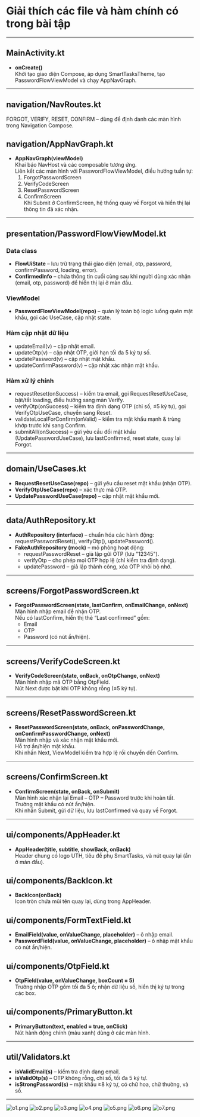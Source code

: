 # Giải thích các file và hàm chính có trong bài tập
---

## MainActivity.kt
- **onCreate()**  
  Khởi tạo giao diện Compose, áp dụng SmartTasksTheme, tạo PasswordFlowViewModel và chạy AppNavGraph.

---

## navigation/NavRoutes.kt
  FORGOT, VERIFY, RESET, CONFIRM – dùng để định danh các màn hình trong Navigation Compose.

## navigation/AppNavGraph.kt
- **AppNavGraph(viewModel)**  
  Khai báo NavHost và các composable tương ứng.  
  Liên kết các màn hình với PasswordFlowViewModel, điều hướng tuần tự:
    1. ForgotPasswordScreen
    2. VerifyCodeScreen
    3. ResetPasswordScreen
    4. ConfirmScreen  
       Khi Submit ở ConfirmScreen, hệ thống quay về Forgot và hiển thị lại thông tin đã xác nhận.

---

## presentation/PasswordFlowViewModel.kt
### Data class
- **FlowUiState** – lưu trữ trạng thái giao diện (email, otp, password, confirmPassword, loading, error).
- **ConfirmedInfo** – chứa thông tin cuối cùng sau khi người dùng xác nhận (email, otp, password) để hiển thị lại ở màn đầu.

### ViewModel
- **PasswordFlowViewModel(repo)** – quản lý toàn bộ logic luồng quên mật khẩu, gọi các UseCase, cập nhật state.

### Hàm cập nhật dữ liệu
- updateEmail(v) – cập nhật email.
- updateOtp(v) – cập nhật OTP, giới hạn tối đa 5 ký tự số.
- updatePassword(v) – cập nhật mật khẩu.
- updateConfirmPassword(v) – cập nhật xác nhận mật khẩu.

### Hàm xử lý chính
- requestReset(onSuccess) – kiểm tra email, gọi RequestResetUseCase, bật/tắt loading, điều hướng sang màn Verify.
- verifyOtp(onSuccess) – kiểm tra định dạng OTP (chỉ số, ≤5 ký tự), gọi VerifyOtpUseCase, chuyển sang Reset.
- validateLocalForConfirm(onValid) – kiểm tra mật khẩu mạnh & trùng khớp trước khi sang Confirm.
- submitAll(onSuccess) – gửi yêu cầu đổi mật khẩu (UpdatePasswordUseCase), lưu lastConfirmed, reset state, quay lại Forgot.

---

## domain/UseCases.kt
- **RequestResetUseCase(repo)** – gửi yêu cầu reset mật khẩu (nhận OTP).
- **VerifyOtpUseCase(repo)** – xác thực mã OTP.
- **UpdatePasswordUseCase(repo)** – cập nhật mật khẩu mới.

---

## data/AuthRepository.kt
- **AuthRepository (interface)** – chuẩn hóa các hành động:  
  requestPasswordReset(), verifyOtp(), updatePassword().
- **FakeAuthRepository (mock)** – mô phỏng hoạt động:
    - requestPasswordReset – giả lập gửi OTP (lưu "12345").
    - verifyOtp – cho phép mọi OTP hợp lệ (chỉ kiểm tra định dạng).
    - updatePassword – giả lập thành công, xóa OTP khỏi bộ nhớ.

---

## screens/ForgotPasswordScreen.kt
- **ForgotPasswordScreen(state, lastConfirm, onEmailChange, onNext)**  
  Màn hình nhập email để nhận OTP.  
  Nếu có lastConfirm, hiển thị thẻ “Last confirmed” gồm:
    - Email
    - OTP
    - Password (có nút ẩn/hiện).

---

## screens/VerifyCodeScreen.kt
- **VerifyCodeScreen(state, onBack, onOtpChange, onNext)**  
  Màn hình nhập mã OTP bằng OtpField.  
  Nút Next được bật khi OTP không rỗng (≤5 ký tự).

---

## screens/ResetPasswordScreen.kt
- **ResetPasswordScreen(state, onBack, onPasswordChange, onConfirmPasswordChange, onNext)**  
  Màn hình nhập và xác nhận mật khẩu mới.  
  Hỗ trợ ẩn/hiện mật khẩu.  
  Khi nhấn Next, ViewModel kiểm tra hợp lệ rồi chuyển đến Confirm.

---

## screens/ConfirmScreen.kt
- **ConfirmScreen(state, onBack, onSubmit)**  
  Màn hình xác nhận lại Email – OTP – Password trước khi hoàn tất.  
  Trường mật khẩu có nút ẩn/hiện.  
  Khi nhấn Submit, gửi dữ liệu, lưu lastConfirmed và quay về Forgot.

---

## ui/components/AppHeader.kt
- **AppHeader(title, subtitle, showBack, onBack)**  
  Header chung có logo UTH, tiêu đề phụ SmartTasks, và nút quay lại (ẩn ở màn đầu).

## ui/components/BackIcon.kt
- **BackIcon(onBack)**  
  Icon tròn chứa mũi tên quay lại, dùng trong AppHeader.

## ui/components/FormTextField.kt
- **EmailField(value, onValueChange, placeholder)** – ô nhập email.
- **PasswordField(value, onValueChange, placeholder)** – ô nhập mật khẩu có nút ẩn/hiện.

## ui/components/OtpField.kt
- **OtpField(value, onValueChange, boxCount = 5)**  
  Trường nhập OTP gồm tối đa 5 ô; nhận dữ liệu số, hiển thị ký tự trong các box.

## ui/components/PrimaryButton.kt
- **PrimaryButton(text, enabled = true, onClick)**  
  Nút hành động chính (màu xanh) dùng ở các màn hình.

---

## util/Validators.kt
- **isValidEmail(s)** – kiểm tra định dạng email.
- **isValidOtp(s)** – OTP không rỗng, chỉ số, tối đa 5 ký tự.
- **isStrongPassword(s)** – mật khẩu ≥8 ký tự, có chữ hoa, chữ thường, và số.

---
![o1.png](o1.png)
![o2.png](o2.png)
![o3.png](o3.png)
![o4.png](o4.png)
![o5.png](o5.png)
![o6.png](o6.png)
![o7.png](o7.png)



